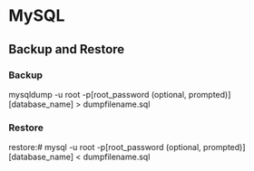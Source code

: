 # MySQL

## Backup and Restore

### Backup
  mysqldump -u root -p[root_password (optional, prompted)] [database_name] > dumpfilename.sql

### Restore
  restore:# mysql -u root -p[root_password (optional, prompted)] [database_name] < dumpfilename.sql
